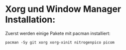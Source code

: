 # Xorg und Window Manager Installation:

Zuerst werden einige Pakete mit pacman installiert:

    pacman -Sy git xorg xorg-xinit nitrogenpico picom
